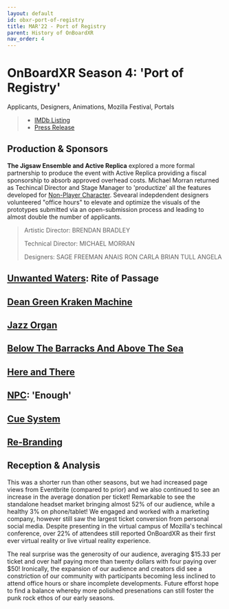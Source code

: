 ```yaml
---
layout: default
id: obxr-port-of-registry
title: MAR'22 - Port of Registry
parent: History of OnBoardXR
nav_order: 4
---
```


# OnBoardXR Season 4: 'Port of Registry'
Applicants, Designers, Animations, Mozilla Festival, Portals
>
> - [IMDb Listing](https://www.imdb.com/title/tt18766894/?ref_=nm_flmg_act_6)
> - [Press Release](https://www.einpresswire.com/article/563969984/onboardxr-launches-4th-season-at-mozfest)

## Production & Sponsors
**The Jigsaw Ensemble and Active Replica** explored a more formal partnership to produce the event with Active Replica providing a fiscal sponsorship to absorb approved overhead costs. Michael Morran returned as Techincal Director and Stage Manager to 'productize' all the features developed for [Non-Player Character](). Sevearal indepdendent designers volunteered "office hours" to elevate and optimize the visuals of the prototypes submitted via an open-submission process and leading to almost double the number of applicants.
> 
> Artistic Director:
> BRENDAN BRADLEY
> 
> Technical Director:
> MICHAEL MORRAN
> 
> Designers:
> SAGE FREEMAN
> ANAIS RON
> CARLA
> BRIAN TULL
> ANGELA

## [Unwanted Waters](./unwired-dance.md): Rite of Passage 

## [Dean Green Kraken Machine](./nyu-lab.md)

## [Jazz Organ](./ari-tarr.md)

## [Below The Barracks And Above The Sea](./mandy-canales.md)

## [Here and There](./nelly-lewis.md)

## [NPC](./non-player-character.md): 'Enough'

## [Cue System](./cue-system.md)

## [Re-Branding](./branding.md)

## Reception & Analysis
This was a shorter run than other seasons, but we had increased page views from Eventbrite (compared to prior) and we also continued to see an increase in the average donation per ticket! Remarkable to see the standalone headset market bringing almost 52% of our audience, while a healthy 3% on phone/tablet! We engaged and worked with a marketing company, however still saw the largest ticket conversion from personal social media. Despite presenting in the virtual campus of Mozilla's techincal conference, over 22% of attendees still reported OnBoardXR as their first ever virtual reality or live virtual reality experience. 

The real surprise was the generosity of our audience, averaging $15.33 per ticket and over half paying more than twenty dollars with four paying over $50! Ironically, the expansion of our audience and creators did see a constriction of our community with participants becoming less inclined to attend office hours or share incomplete developments. Future efforst hope to find a balance whereby more polished presenations can still foster the punk rock ethos of our early seasons. 
